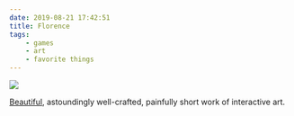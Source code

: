```yaml
---
date: 2019-08-21 17:42:51
title: Florence
tags:
    - games
    - art
    - favorite things
---
```


![](/misc/f/florence/1.jpg)

[Beautiful](http://www.florencegame.com), astoundingly well-crafted, painfully short work of interactive art.
